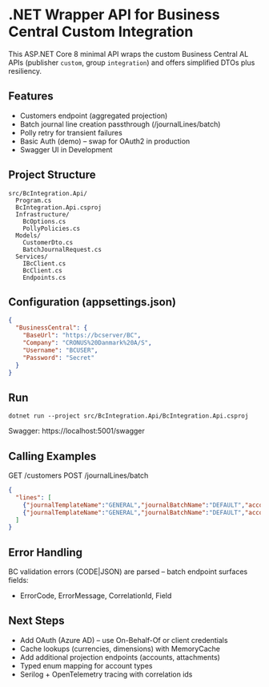 # .NET Wrapper API for Business Central Custom Integration

This ASP.NET Core 8 minimal API wraps the custom Business Central AL APIs (publisher `custom`, group `integration`) and offers simplified DTOs plus resiliency.

## Features
- Customers endpoint (aggregated projection)
- Batch journal line creation passthrough (/journalLines/batch)
- Polly retry for transient failures
- Basic Auth (demo) – swap for OAuth2 in production
- Swagger UI in Development

## Project Structure
```
src/BcIntegration.Api/
  Program.cs
  BcIntegration.Api.csproj
  Infrastructure/
    BcOptions.cs
    PollyPolicies.cs
  Models/
    CustomerDto.cs
    BatchJournalRequest.cs
  Services/
    IBcClient.cs
    BcClient.cs
    Endpoints.cs
```

## Configuration (appsettings.json)
```json
{
  "BusinessCentral": {
    "BaseUrl": "https://bcserver/BC",
    "Company": "CRONUS%20Danmark%20A/S",
    "Username": "BCUSER",
    "Password": "Secret" 
  }
}
```

## Run
```
dotnet run --project src/BcIntegration.Api/BcIntegration.Api.csproj
```
Swagger: https://localhost:5001/swagger

## Calling Examples
GET /customers
POST /journalLines/batch
```json
{
  "lines": [
    {"journalTemplateName":"GENERAL","journalBatchName":"DEFAULT","accountType":"G/L Account","accountNo":"1000","documentNo":"API1","postingDate":"2025-09-04","amount":123.45},
    {"journalTemplateName":"GENERAL","journalBatchName":"DEFAULT","accountType":"G/L Account","accountNo":"1000","documentNo":"API1","postingDate":"2025-09-04","amount":0}
  ]
}
```

## Error Handling
BC validation errors (CODE|JSON) are parsed – batch endpoint surfaces fields:
- ErrorCode, ErrorMessage, CorrelationId, Field

## Next Steps
- Add OAuth (Azure AD) – use On-Behalf-Of or client credentials
- Cache lookups (currencies, dimensions) with MemoryCache
- Add additional projection endpoints (accounts, attachments)
- Typed enum mapping for account types
- Serilog + OpenTelemetry tracing with correlation ids

